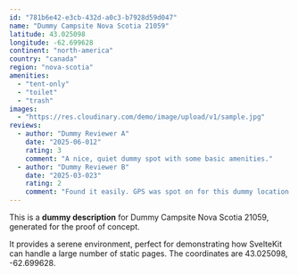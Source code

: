```yaml
---
id: "781b6e42-e3cb-432d-a0c3-b7928d59d047"
name: "Dummy Campsite Nova Scotia 21059"
latitude: 43.025098
longitude: -62.699628
continent: "north-america"
country: "canada"
region: "nova-scotia"
amenities:
  - "tent-only"
  - "toilet"
  - "trash"
images:
  - "https://res.cloudinary.com/demo/image/upload/v1/sample.jpg"
reviews:
  - author: "Dummy Reviewer A"
    date: "2025-06-012"
    rating: 3
    comment: "A nice, quiet dummy spot with some basic amenities."
  - author: "Dummy Reviewer B"
    date: "2025-03-023"
    rating: 2
    comment: "Found it easily. GPS was spot on for this dummy location."
---
```


This is a **dummy description** for Dummy Campsite Nova Scotia 21059, generated for the proof of concept.

It provides a serene environment, perfect for demonstrating how SvelteKit can handle a large number of static pages. The coordinates are 43.025098, -62.699628.
